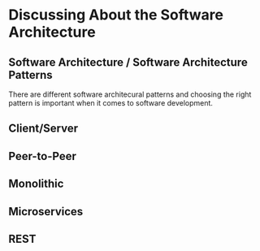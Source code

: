 # Discussing About the Software Architecture

## Software Architecture / Software Architecture Patterns

There are different software architecural patterns and choosing the right pattern is important when it comes to software development.


## Client/Server
## Peer-to-Peer 
## Monolithic
## Microservices
## REST
